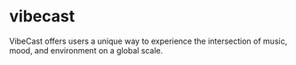 # vibecast
VibeCast offers users a unique way to experience the intersection of music, mood, and environment on a global scale.
